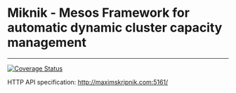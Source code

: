 # Miknik - Mesos Framework for automatic dynamic cluster capacity management
----
[![Coverage Status](https://coveralls.io/repos/github/maximskripnik/miknik/badge.svg?branch=develop&t=F05zrE)](https://coveralls.io/github/maximskripnik/miknik?branch=develop)

HTTP API specification: <http://maximskripnik.com:5161/>
